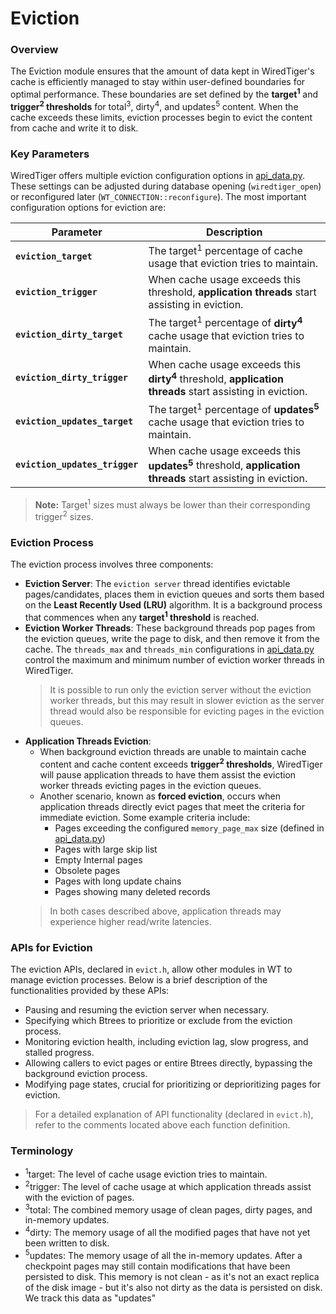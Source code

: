 # Eviction

### Overview

The Eviction module ensures that the amount of data kept in WiredTiger's cache is efficiently managed to stay within user-defined boundaries for optimal performance. These boundaries are set defined by the **target<sup>1</sup>** and **trigger<sup>2</sup> thresholds** for total<sup>3</sup>, dirty<sup>4</sup>, and updates<sup>5</sup> content. When the cache exceeds these limits, eviction processes begin to evict the content from cache and write it to disk.

### Key Parameters

WiredTiger offers multiple eviction configuration options in [api_data.py](../../dist/api_data.py). These settings can be adjusted during database opening (`wiredtiger_open`) or reconfigured later (`WT_CONNECTION::reconfigure`). The most important configuration options for eviction are:

| Parameter               | Description                                                                                              |
| ----------------------- | -------------------------------------------------------------------------------------------------------- |
| **`eviction_target`**    | The target<sup>1</sup> percentage of cache usage that eviction tries to maintain.                                  |
| **`eviction_trigger`**   | When cache usage exceeds this threshold, **application threads**  start assisting in eviction.     |
| **`eviction_dirty_target`** | The target<sup>1</sup> percentage of **dirty<sup>4</sup>** cache usage that eviction tries to maintain.                      |
| **`eviction_dirty_trigger`** | When cache usage exceeds this **dirty<sup>4</sup>** threshold, **application threads**  start assisting in eviction.   |
| **`eviction_updates_target`** | The target<sup>1</sup> percentage of **updates<sup>5</sup>** cache usage that eviction tries to maintain.                 |
| **`eviction_updates_trigger`** | When cache usage exceeds this **updates<sup>5</sup>** threshold, **application threads** start assisting in eviction.                   |

> **Note:** Target<sup>1</sup> sizes must always be lower than their corresponding trigger<sup>2</sup> sizes.

### Eviction Process

The eviction process involves three components:

- **Eviction Server**: The `eviction server` thread identifies evictable pages/candidates, places them in eviction queues and sorts them based on the **Least Recently Used (LRU)** algorithm. It is a background process that commences when any **target<sup>1</sup> threshold** is reached.
- **Eviction Worker Threads**: These background threads pop pages from the eviction queues, write the page to disk, and then remove it from the cache. The `threads_max` and `threads_min` configurations in [api_data.py](../../dist/api_data.py) control the maximum and minimum number of eviction worker threads in WiredTiger.
    > It is possible to run only the eviction server without the eviction worker threads, but this may result in slower eviction as the server thread would also be responsible for evicting pages in the eviction queues.
- **Application Threads Eviction**: 
    - When background eviction threads are unable to maintain cache content and cache content exceeds **trigger<sup>2</sup> thresholds**, WiredTiger will pause application threads to have them assist the eviction worker threads evicting pages in the eviction queues.
    - Another scenario, known as **forced eviction**, occurs when application threads directly evict pages that meet the criteria for immediate eviction. Some example criteria include:
        - Pages exceeding the configured `memory_page_max` size (defined in [api_data.py](../../dist/api_data.py))
        - Pages with large skip list
        - Empty Internal pages
        - Obsolete pages
        - Pages with long update chains
        - Pages showing many deleted records
    > In both cases described above, application threads may experience higher read/write latencies.

### APIs for Eviction

The eviction APIs, declared in `evict.h`, allow other modules in WT to manage eviction processes. Below is a brief description of the functionalities provided by these APIs:
- Pausing and resuming the eviction server when necessary.
- Specifying which Btrees to prioritize or exclude from the eviction process.
- Monitoring eviction health, including eviction lag, slow progress, and stalled progress.
- Allowing callers to evict pages or entire Btrees directly, bypassing the background eviction process.
- Modifying page states, crucial for prioritizing or deprioritizing pages for eviction.
> For a detailed explanation of API functionality (declared in `evict.h`), refer to the comments located above each function definition.

### Terminology

- <sup>1</sup>target: The level of cache usage eviction tries to maintain.
- <sup>2</sup>trigger: The level of cache usage at which application threads assist with the eviction of pages.
- <sup>3</sup>total: The combined memory usage of clean pages, dirty pages, and in-memory updates.
- <sup>4</sup>dirty: The memory usage of all the modified pages that have not yet been written to disk.
- <sup>5</sup>updates: The memory usage of all the in-memory updates. After a checkpoint pages may still contain modifications that have been persisted to disk. This memory is not clean - as it's not an exact replica of the disk image - but it's also not dirty as the data is persisted on disk. We track this data as "updates"
